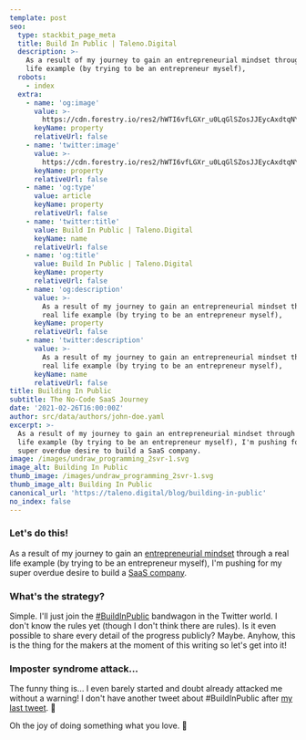 ```yaml
---
template: post
seo:
  type: stackbit_page_meta
  title: Build In Public | Taleno.Digital
  description: >-
    As a result of my journey to gain an entrepreneurial mindset through a real
    life example (by trying to be an entrepreneur myself),
  robots:
    - index
  extra:
    - name: 'og:image'
      value: >-
        https://cdn.forestry.io/res2/hWTI6vfLGXr_u0LqGlSZosJJEycAxdtqNYP2dvKKHhQ/fit/512/512/sm/0/aHR0cHM6Ly9hcHAu/Zm9yZXN0cnkuaW8v/cmFpbHMvYWN0aXZl/X3N0b3JhZ2UvYmxv/YnMvZXlKZmNtRnBi/SE1pT25zaWJXVnpj/MkZuWlNJNklrSkJh/SEJDUzJ0VlJWRnpQ/U0lzSW1WNGNDSTZi/blZzYkN3aWNIVnlJ/am9pWW14dllsOXBa/Q0o5ZlE9PS0tMGMx/ZmE4MDgwOWFkOWVi/MDg2NDFkMGViOTFl/MTU5OTVlY2ZhODdm/MC91bmRyYXdfcHJv/Z3JhbW1pbmdfMnN2/ciUyMCgxKS5zdmc
      keyName: property
      relativeUrl: false
    - name: 'twitter:image'
      value: >-
        https://cdn.forestry.io/res2/hWTI6vfLGXr_u0LqGlSZosJJEycAxdtqNYP2dvKKHhQ/fit/512/512/sm/0/aHR0cHM6Ly9hcHAu/Zm9yZXN0cnkuaW8v/cmFpbHMvYWN0aXZl/X3N0b3JhZ2UvYmxv/YnMvZXlKZmNtRnBi/SE1pT25zaWJXVnpj/MkZuWlNJNklrSkJh/SEJDUzJ0VlJWRnpQ/U0lzSW1WNGNDSTZi/blZzYkN3aWNIVnlJ/am9pWW14dllsOXBa/Q0o5ZlE9PS0tMGMx/ZmE4MDgwOWFkOWVi/MDg2NDFkMGViOTFl/MTU5OTVlY2ZhODdm/MC91bmRyYXdfcHJv/Z3JhbW1pbmdfMnN2/ciUyMCgxKS5zdmc
      keyName: property
      relativeUrl: false
    - name: 'og:type'
      value: article
      keyName: property
      relativeUrl: false
    - name: 'twitter:title'
      value: Build In Public | Taleno.Digital
      keyName: name
      relativeUrl: false
    - name: 'og:title'
      value: Build In Public | Taleno.Digital
      keyName: property
      relativeUrl: false
    - name: 'og:description'
      value: >-
        As a result of my journey to gain an entrepreneurial mindset through a
        real life example (by trying to be an entrepreneur myself),
      keyName: property
      relativeUrl: false
    - name: 'twitter:description'
      value: >-
        As a result of my journey to gain an entrepreneurial mindset through a
        real life example (by trying to be an entrepreneur myself),
      keyName: name
      relativeUrl: false
title: Building In Public
subtitle: The No-Code SaaS Journey
date: '2021-02-26T16:00:00Z'
author: src/data/authors/john-doe.yaml
excerpt: >-
  As a result of my journey to gain an entrepreneurial mindset through a real
  life example (by trying to be an entrepreneur myself), I'm pushing for my
  super overdue desire to build a SaaS company.
image: /images/undraw_programming_2svr-1.svg
image_alt: Building In Public
thumb_image: /images/undraw_programming_2svr-1.svg
thumb_image_alt: Building In Public
canonical_url: 'https://taleno.digital/blog/building-in-public'
no_index: false
---
```

### Let's do this!

As a result of my journey to gain an [entrepreneurial mindset](https://taleno.digital/blog/entrepreneurial-mindset/) through a real life example (by trying to be an entrepreneur myself), I'm pushing for my super overdue desire to build a [SaaS company](https://taleno.digital/about/).

### What's the strategy?

Simple. I'll just join the [#BuildInPublic](https://twitter.com/search?q=%23BuildInPublic&src=typed_query) bandwagon in the Twitter world. I don't know the rules yet (though I don't think there are rules). Is it even possible to share every detail of the progress publicly? Maybe. Anyhow, this is the thing for the makers at the moment of this writing so let's get into it!

### Imposter syndrome attack...

The funny thing is... I even barely started and doubt already attacked me without a warning! I don't have another tweet about #BuildInPublic after [my last tweet](https://twitter.com/talenodigital/status/1365309127480668163). 🤣

Oh the joy of doing something what you love. 🥰